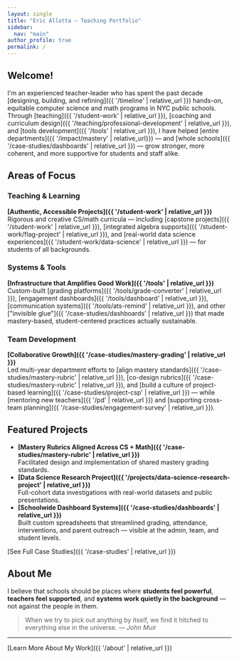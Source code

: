 ```yaml
---
layout: single
title: "Eric Allatta — Teaching Portfolio"
sidebar:
  nav: "main"
author_profile: true
permalink: /
---
```


## Welcome!

I'm an experienced teacher-leader who has spent the past decade [designing, building, and refining]({{ '/timeline' | relative_url }}) hands-on, equitable computer science and math programs in NYC public schools.  
	Through [teaching]({{ '/student-work' | relative_url }}), [coaching and curriculum design]({{ '/teaching/professional-development' | relative_url }}), and [tools development]({{ '/tools' | relative_url }}), I have helped [entire departments]({{ '/impact/mastery' | relative_url}}) — and [whole schools]({{ '/case-studies/dashboards' | relative_url }}) — grow stronger, more coherent, and more supportive for students and staff alike.

## Areas of Focus

### Teaching & Learning
**[Authentic, Accessible Projects]({{ '/student-work' | relative_url }})**  
Rigorous and creative CS/math curricula — including [capstone projects]({{ '/student-work' | relative_url }}), [integrated algebra supports]({{ '/student-work/flag-project' | relative_url }}), and [real-world data science experiences]({{ '/student-work/data-science' | relative_url }}) — for students of all backgrounds.

### Systems & Tools
**[Infrastructure that Amplifies Good Work]({{ '/tools' | relative_url }})**  
Custom-built [grading platforms]({{ '/tools/grade-converter' | relative_url }}), [engagement dashboards]({{ '/tools/dashboard' | relative_url }}), [communication systems]({{ '/tools/ats-remind' | relative_url }}), and other ["invisible glue"]({{ '/case-studies/dashboards' | relative_url }}) that made mastery-based, student-centered practices actually sustainable.

### Team Development
**[Collaborative Growth]({{ '/case-studies/mastery-grading' | relative_url }})**  
Led multi-year department efforts to [align mastery standards]({{ '/case-studies/mastery-rubric' | relative_url }}), [co-design rubrics]({{ '/case-studies/mastery-rubric' | relative_url }}), and [build a culture of project-based learning]({{ '/case-studies/project-csp' | relative_url }}) — while [mentoring new teachers]({{ '/pd' | relative_url }}) and [supporting cross-team planning]({{ '/case-studies/engagement-survey' | relative_url }}).

## Featured Projects
- **[Mastery Rubrics Aligned Across CS + Math]({{ '/case-studies/mastery-rubric' | relative_url }})**  
  Facilitated design and implementation of shared mastery grading standards.
- **[Data Science Research Project]({{ '/projects/data-science-research-project' | relative_url }})**  
  Full-cohort data investigations with real-world datasets and public presentations.
- **[Schoolwide Dashboard Systems]({{ '/case-studies/dashboards' | relative_url }})**  
  Built custom spreadsheets that streamlined grading, attendance, interventions, and parent outreach — visible at the admin, team, and student levels.

[See Full Case Studies]({{ '/case-studies' | relative_url }})

## About Me
I believe that schools should be places where **students feel powerful**, **teachers feel supported**, and **systems work quietly in the background** — not against the people in them.

> When we try to pick out anything by itself, we find it hitched to everything else in the universe. — *John Muir*

---

[Learn More About My Work]({{ '/about' | relative_url }})
